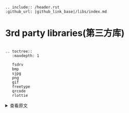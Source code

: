 ```eval_rst
.. include:: /header.rst 
:github_url: |github_link_base|/libs/index.md
```
# 3rd party libraries(第三方库)


```eval_rst

.. toctree::
   :maxdepth: 1
   
   fsdrv
   bmp
   sjpg
   png
   gif
   freetype
   qrcode
   rlottie
```
<details>
<summary>查看原文</summary>
<p>


</p>
</details>
